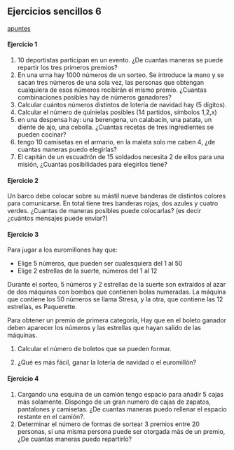 ## Ejercicios sencillos 6

[apuntes](https://drive.google.com/open?id=13bNDS6c3sN3wVr0YrYo2i_Sy7xHwCHhu)


#### Ejercicio 1

1. 10 deportistas participan en un evento. ¿De cuantas maneras se puede repartir los tres primeros premios?
2. En una urna hay 1000 números de un sorteo. Se introduce la mano y se sacan tres números de una sola vez, las personas que obtengan cualquiera de esos números recibirán el mismo premio. ¿Cuantas combinaciones posibles hay de números ganadores?
3. Calcular cuántos números distintos de lotería de navidad hay (5 dígitos).
4. Calcular el número de quinielas posibles (14 partidos, símbolos 1,2,x)
5. en una despensa hay: una berengena, un calabacín, una patata, un diente de ajo, una cebolla. ¿Cuantas recetas de tres ingredientes se pueden cocinar?
6. tengo 10 camisetas en el armario, en la maleta solo me caben 4, ¿de cuantas maneras puedo elegirlas?
7. El capitán de un escuadrón de 15 soldados necesita 2 de ellos para una misión, ¿Cuantas posibilidades para elegirlos tiene?

#### Ejercicio 2
Un barco debe colocar sobre su mástil nueve banderas de distintos colores para comunicarse. En total tiene tres banderas rojas, dos azules y cuatro verdes. ¿Cuantas de maneras posibles puede colocarlas? (es decir ¿cuántos mensajes puede enviar?)


#### Ejercicio 3
Para jugar a los euromillones hay que:
- Elige 5 números, que pueden ser cualesquiera del 1 al 50
- Elige 2 estrellas de la suerte, números del 1 al 12
  
Durante el sorteo, 5 números y 2 estrellas de la suerte son extraídos al azar de dos máquinas con bombos que contienen bolas numeradas. La máquina que contiene los 50 números se llama Stresa, y la otra, que contiene las 12 estrellas, es Paquerette.

Para obtener un premio de primera categoría, Hay que en el boleto ganador deben aparecer los números y las estrellas que hayan salido de las máquinas.

1. Calcular el número de boletos que se pueden formar.

2. ¿Qué es más fácil, ganar la lotería de navidad o el euromillón?

#### Ejercicio 4
1. Cargando una esquina de un camión tengo espacio para añadir 5 cajas más solamente. Dispongo de un gran numero de cajas de zapatos, pantalones y camisetas. ¿De cuantas maneras puedo rellenar el espacio restante en el camión?. 
2. Determinar el número de formas de sortear 3 premios entre 20 personas, si una misma persona puede ser otorgada más de un premio, ¿De cuantas maneras puedo repartirlo?



<!--
id: ejercicios_estadistica_20191117
tags: estadistica, teaching, ejercicios, hidden
title: Ejercicios sencillos 2019-11-17
date: 17/11/2019
-->

<!--

<details>
<summary>
Soluciones
</summary>

1. a
   
2. b

</details>


1. variaciones sin rep v_10,3
2. combinaciones sin rep. c1000,3
3. vr_14,3
4. vr_10,5
5. combinaciones sin rep. c5,3
6. combinaciones sin rep c10,4
7. combinaciones sin rep c15,2

ejercicio2
1. p^9_3,2,4

ejercicio3
c50,5 * c12,2

ejercicio4
1. combianciones con rep cr_5,3
2. cr_20,3

nchoosek(50,5)*nchoosek(12,2)
ans =  139838160

-->
